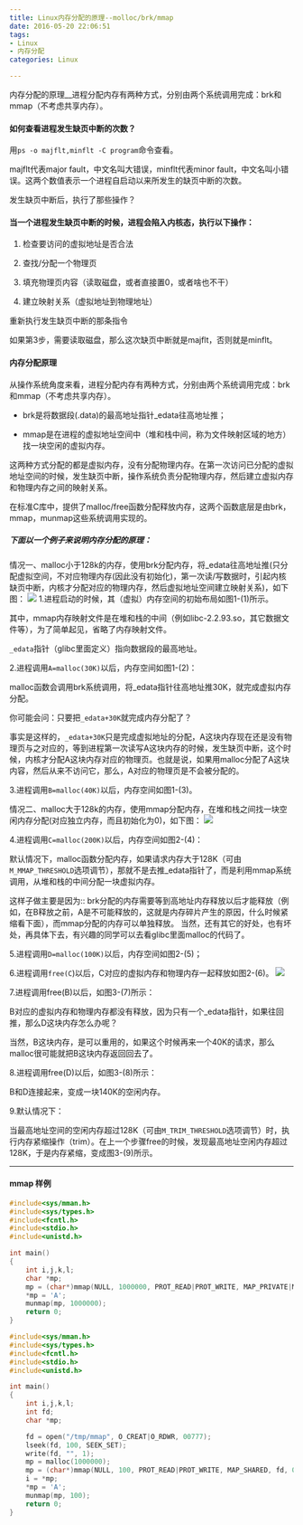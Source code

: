 ```yaml
---
title: Linux内存分配的原理--molloc/brk/mmap
date: 2016-05-20 22:06:51
tags:
- Linux
- 内存分配
categories: Linux

---
```

内存分配的原理__进程分配内存有两种方式，分别由两个系统调用完成：brk和mmap（不考虑共享内存）。

#### 如何查看进程发生缺页中断的次数？
用`ps -o majflt,minflt -C program`命令查看。

majflt代表major fault，中文名叫大错误，minflt代表minor fault，中文名叫小错误。这两个数值表示一个进程自启动以来所发生的缺页中断的次数。

发生缺页中断后，执行了那些操作？

#### 当一个进程发生缺页中断的时候，进程会陷入内核态，执行以下操作：

1. 检查要访问的虚拟地址是否合法

2. 查找/分配一个物理页

3. 填充物理页内容（读取磁盘，或者直接置0，或者啥也不干）

4. 建立映射关系（虚拟地址到物理地址）

重新执行发生缺页中断的那条指令

如果第3步，需要读取磁盘，那么这次缺页中断就是majflt，否则就是minflt。

#### 内存分配原理

从操作系统角度来看，进程分配内存有两种方式，分别由两个系统调用完成：brk和mmap（不考虑共享内存）。

- brk是将数据段(.data)的最高地址指针_edata往高地址推；

- mmap是在进程的虚拟地址空间中（堆和栈中间，称为文件映射区域的地方）找一块空闲的虚拟内存。

这两种方式分配的都是虚拟内存，没有分配物理内存。在第一次访问已分配的虚拟地址空间的时候，发生缺页中断，操作系统负责分配物理内存，然后建立虚拟内存和物理内存之间的映射关系。

在标准C库中，提供了malloc/free函数分配释放内存，这两个函数底层是由brk，mmap，munmap这些系统调用实现的。

##### 下面以一个例子来说明内存分配的原理：
情况一、malloc小于128k的内存，使用brk分配内存，将_edata往高地址推(只分配虚拟空间，不对应物理内存(因此没有初始化)，第一次读/写数据时，引起内核缺页中断，内核才分配对应的物理内存，然后虚拟地址空间建立映射关系)，如下图：
![](/images/linux/linux-memory-alloc-0.jpg)
1.进程启动的时候，其（虚拟）内存空间的初始布局如图1-(1)所示。

其中，mmap内存映射文件是在堆和栈的中间（例如libc-2.2.93.so，其它数据文件等），为了简单起见，省略了内存映射文件。

`_edata`指针（glibc里面定义）指向数据段的最高地址。

2.进程调用`A=malloc(30K)`以后，内存空间如图1-(2)：

malloc函数会调用brk系统调用，将_edata指针往高地址推30K，就完成虚拟内存分配。

你可能会问：只要把`_edata+30K`就完成内存分配了？

事实是这样的，`_edata+30K`只是完成虚拟地址的分配，A这块内存现在还是没有物理页与之对应的，等到进程第一次读写A这块内存的时候，发生缺页中断，这个时候，内核才分配A这块内存对应的物理页。也就是说，如果用malloc分配了A这块内容，然后从来不访问它，那么，A对应的物理页是不会被分配的。

3.进程调用`B=malloc(40K)`以后，内存空间如图1-(3)。

情况二、malloc大于128k的内存，使用mmap分配内存，在堆和栈之间找一块空闲内存分配(对应独立内存，而且初始化为0)，如下图：
![](/images/linux/linux-memory-alloc-1.jpg)

4.进程调用`C=malloc(200K)`以后，内存空间如图2-(4)：

默认情况下，malloc函数分配内存，如果请求内存大于128K（可由`M_MMAP_THRESHOLD`选项调节），那就不是去推_edata指针了，而是利用mmap系统调用，从堆和栈的中间分配一块虚拟内存。

这样子做主要是因为::
brk分配的内存需要等到高地址内存释放以后才能释放（例如，在B释放之前，A是不可能释放的，这就是内存碎片产生的原因，什么时候紧缩看下面），而mmap分配的内存可以单独释放。
当然，还有其它的好处，也有坏处，再具体下去，有兴趣的同学可以去看glibc里面malloc的代码了。

5.进程调用`D=malloc(100K)`以后，内存空间如图2-(5)；

6.进程调用`free(C`)以后，C对应的虚拟内存和物理内存一起释放如图2-(6)。
![](/images/linux/linux-memory-alloc-2.jpg)

7.进程调用free(B)以后，如图3-(7)所示：

B对应的虚拟内存和物理内存都没有释放，因为只有一个_edata指针，如果往回推，那么D这块内存怎么办呢？

当然，B这块内存，是可以重用的，如果这个时候再来一个40K的请求，那么malloc很可能就把B这块内存返回回去了。

8.进程调用free(D)以后，如图3-(8)所示：

B和D连接起来，变成一块140K的空闲内存。

9.默认情况下：

当最高地址空间的空闲内存超过128K（可由`M_TRIM_THRESHOLD`选项调节）时，执行内存紧缩操作（trim）。在上一个步骤free的时候，发现最高地址空闲内存超过128K，于是内存紧缩，变成图3-(9)所示。

---------

#### mmap 样例
```c
#include<sys/mman.h>
#include<sys/types.h>
#include<fcntl.h>
#include<stdio.h>
#include<unistd.h>

int main()
{
	int i,j,k,l;
	char *mp;
	mp = (char*)mmap(NULL, 1000000, PROT_READ|PROT_WRITE, MAP_PRIVATE|MAP_ANONYMOUS, -1, 0);
	*mp = 'A';
	munmap(mp, 1000000);
	return 0;
}
```
```c
#include<sys/mman.h>
#include<sys/types.h>
#include<fcntl.h>
#include<stdio.h>
#include<unistd.h>

int main()
{
	int i,j,k,l;
	int fd;
	char *mp;

	fd = open("/tmp/mmap", O_CREAT|O_RDWR, 00777);
	lseek(fd, 100, SEEK_SET);
	write(fd, "", 1);
	mp = malloc(1000000);
	mp = (char*)mmap(NULL, 100, PROT_READ|PROT_WRITE, MAP_SHARED, fd, 0);
	i = *mp;
	*mp = 'A';
	munmap(mp, 100);
	return 0;
}
```
